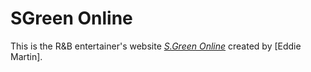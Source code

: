 # SGreen Online

This is the R&B entertainer's website
[*S.Green Online*](http://sgreenonline.com/) 
created by [Eddie Martin].
